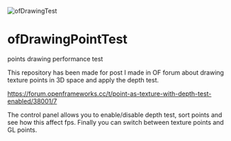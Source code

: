 ![ofDrawingTest](https://user-images.githubusercontent.com/6932431/123671038-211c3200-d83e-11eb-8fa7-dcc769b74307.png)
# ofDrawingPointTest
points drawing performance test

This repository has been made for post I made in OF forum about drawing texture points in 3D space and apply the depth test.

https://forum.openframeworks.cc/t/point-as-texture-with-depth-test-enabled/38001/7

The control panel allows you to enable/disable depth test, sort points and see how this affect fps. Finally you can switch between texture points and  GL points.

